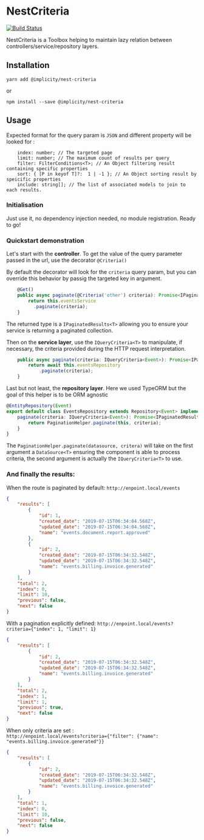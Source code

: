 # NestCriteria  

[![Build Status](https://travis-ci.org/implicity-healthcare/nest-criteria.svg?branch=master)](https://travis-ci.org/implicity-healthcare/nest-criteria)

NestCriteria is a Toolbox helping to maintain lazy relation between controllers/service/repository layers.

## Installation

```
yarn add @implicity/nest-criteria
```

or

```
npm install --save @implicity/nest-criteria
```

## Usage
Expected format for the query param is `JSON` and different property will be looked for :
```text
    index: number; // The targeted page 
    limit: number; // The maximum count of results per query
    filter: FilterConditions<T>; // An Object filtering result containing specific properties
    sort: { [P in keyof T]?:  1 | -1 }; // An Object sorting result by speicific properties
    include: string[]; // The list of associated models to join to each results.
```

### Initialisation

Just use it, no dependency injection needed, no module registration. Ready to go!

### Quickstart demonstration

Let's start with the **controller**.
To get the value of the query parameter passed in the url, use the decorator `@Criteria()`

By default the decorator will look for the `criteria` query param, but you can override this behavior by passig the targeted key in argument.

```typescript
    @Get()
    public async paginate(@Criteria('other') criteria): Promise<IPaginatedResults<IEvent>> {
        return this.eventsService
          .paginate(criteria);
    }    
```

The returned type is a `IPaginatedResults<T>` allowing you to ensure your service is returning a paginated collection.


Then on the **service layer**, use the `IQueryCriteria<T>` to manipulate, if necessary, the criteria provided during the HTTP request interpretation.


```typescript
    public async paginate(criteria: IQueryCriteria<Event>): Promise<IPaginatedResults<IEvent>> {
        return await this.eventsRepository
            .paginate(criteria);
    }
```

Last but not least, the **repository layer**. Here we used TypeORM but the goal of this helper is to be ORM agnostic

```typescript
@EntityRepository(Event)
export default class EventsRepository extends Repository<Event> implements Datasource<Event>, IPaginateBehavior<Event> {
    paginate(criteria: IQueryCriteria<Event>): Promise<IPaginatedResults<Event>> {
        return PaginationHelper.paginate(this, criteria);
    }
}
``` 

The `PaginationHelper.paginate(datasource, critera)` will take on the first argument a `DataSource<T>` ensuring the component is able to process criteria,
the second argument is actually the `IQueryCriteria<T>` to use.


### And finally the results:

When the route is paginated by default: `http://enpoint.local/events`
```json
{
    "results": [
        {
            "id": 1,
            "created_date": "2019-07-15T06:34:04.568Z",
            "updated_date": "2019-07-15T06:34:04.568Z",
            "name": "events.document.report.approved"
        },
        {
            "id": 2,
            "created_date": "2019-07-15T06:34:32.548Z",
            "updated_date": "2019-07-15T06:34:32.548Z",
            "name": "events.billing.invoice.generated"
        }
    ],
    "total": 2,
    "index": 0,
    "limit": 10,
    "previous": false,
    "next": false
}
```

With a pagination explicitly defined: `http://enpoint.local/events?criteria={"index": 1, "limit": 1}`
```json
{
    "results": [
        {
            "id": 2,
            "created_date": "2019-07-15T06:34:32.548Z",
            "updated_date": "2019-07-15T06:34:32.548Z",
            "name": "events.billing.invoice.generated"
        }
    ],
    "total": 2,
    "index": 1,
    "limit": 1,
    "previous": true,
    "next": false
}
```

When only criteria are set :   
`http://enpoint.local/events?criteria={"filter": {"name": "events.billing.invoice.generated"}}`
```json
{
    "results": [
        {
            "id": 2,
            "created_date": "2019-07-15T06:34:32.548Z",
            "updated_date": "2019-07-15T06:34:32.548Z",
            "name": "events.billing.invoice.generated"
        }
    ],
    "total": 1,
    "index": 0,
    "limit": 10,
    "previous": false,
    "next": false
}
```
